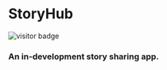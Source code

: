 # StoryHub


![visitor badge](https://visitor-badge.glitch.me/badge?page_id=somePythonProgrammer.StoryHub)

### An in-development story sharing app.
